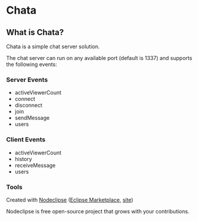 

# Chata

## What is Chata?
Chata is a simple chat server solution. 

The chat server can run on any available port (default is 1337) and supports the following events:

### Server Events
* activeViewerCount
* connect
* disconnect
* join
* sendMessage
* users

### Client Events
* activeViewerCount
* history
* receiveMessage
* users

### Tools

Created with [Nodeclipse](https://github.com/Nodeclipse/nodeclipse-1)
 ([Eclipse Marketplace](http://marketplace.eclipse.org/content/nodeclipse), [site](http://www.nodeclipse.org))   

Nodeclipse is free open-source project that grows with your contributions.
